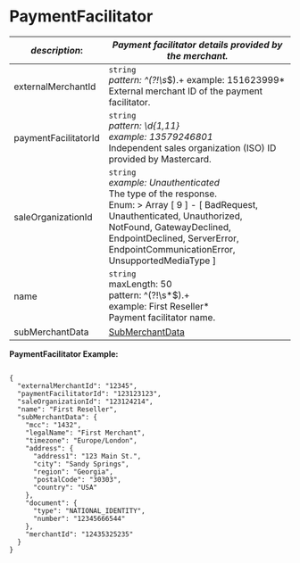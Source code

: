 
# PaymentFacilitator

| *description*:   | *Payment facilitator details provided by the merchant.*|
|----|----|
| externalMerchantId |    ``` string ```  <br/>  *pattern: ^(?!\s*$).+ example: 151623999* <br/>  External merchant ID of the payment facilitator.|
| paymentFacilitatorId |    ``` string ```  <br/>  *pattern: \d{1,11}  <br/> example: 13579246801*  <br/> Independent sales organization (ISO) ID provided by Mastercard.|
| saleOrganizationId |   ``` string ```  <br/>  *example: Unauthenticated* <br/> The type of the response.  <br/> Enum:    > Array [ 9 ] - [ BadRequest, Unauthenticated, Unauthorized, NotFound, GatewayDeclined, EndpointDeclined, ServerError, EndpointCommunicationError, UnsupportedMediaType ]|
| name |  ``` string ```  <br/> maxLength: 50  <br/> pattern: ^(?!\s*$).+ <br/> example: First Reseller*  <br/> Payment facilitator name.|
| subMerchantData |  [SubMerchantData](?path=docs/schemas-md/SubMerchantData.md)|        

**PaymentFacilitator Example:**

```{r}

{
  "externalMerchantId": "12345",
  "paymentFacilitatorId": "123123123",
  "saleOrganizationId": "123124214",
  "name": "First Reseller",
  "subMerchantData": {
    "mcc": "1432",
    "legalName": "First Merchant",
    "timezone": "Europe/London",
    "address": {
      "address1": "123 Main St.",
      "city": "Sandy Springs",
      "region": "Georgia",
      "postalCode": "30303",
      "country": "USA"
    },
    "document": {
      "type": "NATIONAL_IDENTITY",
      "number": "12345666544"
    },
    "merchantId": "12435325235"
  }
}
``` 
